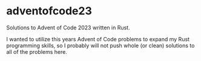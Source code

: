 # adventofcode23
Solutions to Advent of Code 2023 written in Rust. 

I wanted to utilize this years Advent of Code problems to expand my Rust programming skills, so I probably will not push whole (or clean) solutions to all of the problems here.
